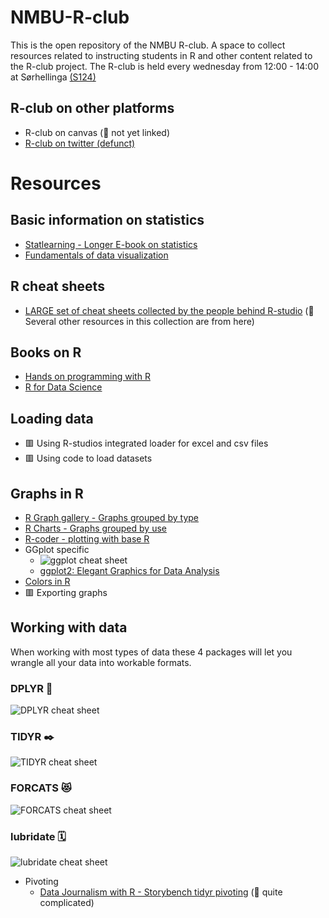 # NMBU-R-club
This is the open repository of the NMBU R-club. A space to collect resources related to instructing students in R and other content related to the R-club project.
The R-club is held every wednesday from 12:00 - 14:00 at Sørhellinga [(S124)](https://link.mazemap.com/CJaxy0tw)
 
## R-club on other platforms
- R-club on canvas (💬 not yet linked)
- [R-club on twitter (defunct)](https://twitter.com/nmbu_r)

# Resources
## Basic information on statistics
- [Statlearning - Longer E-book on statistics](https://www.statlearning.com/)
- [Fundamentals of data visualization](https://clauswilke.com/dataviz/)

## R cheat sheets
- [LARGE set of cheat sheets collected by the people behind R-studio](https://rstudio.github.io/cheatsheets/) (💬 Several other resources in this collection are from here)

## Books on R
- [Hands on programming with R](https://rstudio-education.github.io/hopr/)
- [R for Data Science](https://r4ds.had.co.nz/)

## Loading data
- 🟥 Using R-studios integrated loader for excel and csv files
- 🟥 Using code to load datasets

## Graphs in R
- [R Graph gallery - Graphs grouped by type](https://r-graph-gallery.com/index.html)
- [R Charts - Graphs grouped by use](https://r-charts.com/)
- [R-coder - plotting with base R](https://r-coder.com/r-graphs/)   
- GGplot specific
  - ![ggplot cheat sheet](https://rstudio.github.io/cheatsheets/pngs/data-visualization.png)
  - [ggplot2: Elegant Graphics for Data Analysis](https://ggplot2-book.org/index.html)
- [Colors in R](https://rpubs.com/kylewbrown/r-colors)
- 🟥 Exporting graphs


## Working with data
When working with most types of data these 4 packages will let you wrangle all your data into workable formats.
### DPLYR 🔧
![DPLYR cheat sheet](https://rstudio.github.io/cheatsheets/pngs/data-transformation.png)
### TIDYR ✒️
![TIDYR cheat sheet](https://rstudio.github.io/cheatsheets/pngs/tidyr.png)
### FORCATS 😻
![FORCATS cheat sheet](https://rstudio.github.io/cheatsheets/pngs/factors.png)
### lubridate 🗓️
![lubridate cheat sheet](https://rstudio.github.io/cheatsheets/pngs/lubridate.png)

- Pivoting
  - [Data Journalism with R - Storybench tidyr pivoting](https://www.rpubs.com/mjfrigaard/pivoting) (💬 quite complicated)
